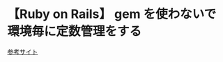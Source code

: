 # 【Ruby on Rails】 gem を使わないで環境毎に定数管理をする

[参考サイト](https://techblog.kyamanak.com/entry/2017/07/05/002655)
